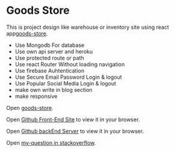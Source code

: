 # Goods Store

This is project design like warehouse or inventory site using react app[goods-store](https://goods-store-49d6a.web.app/login).

* Use Mongodb For database
* Use own api server and heroku
* Use protected route or path
* Use react Router Without loading navigation
* Use firebase Auhtentication
* Use Secure Email Password Login & logout
* Use Popular Social Media Login & logout
* make own write in blog section
* make responsive

Open [goods-store](https://goods-store-49d6a.web.app/).

Open [Github Front-End Site](https://github.com/ProgrammingHeroWC4/warehouse-management-client-side-Cihsan) to view it in your browser.


Open [Github backEnd Server](https://github.com/ProgrammingHeroWC4/warehouse-management-server-side-Cihsan) to view it in your browser.

Open [my-question in stackoverflow](https://stackoverflow.com/questions/72102819/how-to-manage-or-control-grid-layout-with-button).


